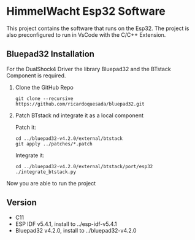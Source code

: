 # HimmelWacht Esp32 Software
This project contains the software that runs on the Esp32. The project is also preconfigured to run in VsCode with the C/C++ Extension.

## Bluepad32 Installation
For the DualShock4 Driver the library Bluepad32 and the BTstack Component is required.

1. Clone the GitHub Repo

    ```shell
    git clone --recursive https://github.com/ricardoquesada/bluepad32.git
    ```
2. Patch BTstack nd integrate it as a local component

    Patch it:
    ```shell
    cd ../bluepad32-v4.2.0/external/btstack
    git apply ../patches/*.patch
    ```

    Integrate it:
    ```shell
    cd ../bluepad32-v4.2.0/external/btstack/port/esp32
    ./integrate_btstack.py
    ```
Now you are able to run the project


## Version
- C11
- ESP IDF v5.4.1, install to ../esp-idf-v5.4.1
- Bluepad32 v4.2.0, install to ../bluepad32-v4.2.0
